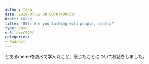 ```yaml
---
author: Taka
date: 2019-07-15 00:00:07+00:00
draft: false
title: '005: Are you talking with people, really?'
type: post
url: /ep/005/
categories:
- Podcast
---
```





とあるmemeを調べて学んだこと、感じたことについてお話をしました。



